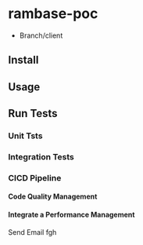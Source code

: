 # rambase-poc

- Branch/client

## Install

## Usage

## Run Tests

### Unit Tsts

### Integration Tests

### CICD Pipeline

#### Code Quality Management

#### Integrate a Performance Management

Send Email fgh


